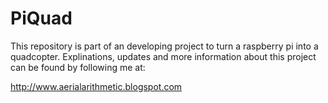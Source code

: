 # PiQuad


This repository is part of an developing project to turn a raspberry pi into a quadcopter. Explinations, updates and more information about this project can be found by following me at:

<http://www.aerialarithmetic.blogspot.com>
